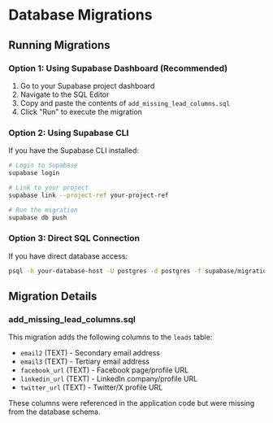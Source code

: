 # Database Migrations

## Running Migrations

### Option 1: Using Supabase Dashboard (Recommended)

1. Go to your Supabase project dashboard
2. Navigate to the SQL Editor
3. Copy and paste the contents of `add_missing_lead_columns.sql`
4. Click "Run" to execute the migration

### Option 2: Using Supabase CLI

If you have the Supabase CLI installed:

```bash
# Login to Supabase
supabase login

# Link to your project
supabase link --project-ref your-project-ref

# Run the migration
supabase db push
```

### Option 3: Direct SQL Connection

If you have direct database access:

```bash
psql -h your-database-host -U postgres -d postgres -f supabase/migrations/add_missing_lead_columns.sql
```

## Migration Details

### add_missing_lead_columns.sql

This migration adds the following columns to the `leads` table:
- `email2` (TEXT) - Secondary email address
- `email3` (TEXT) - Tertiary email address  
- `facebook_url` (TEXT) - Facebook page/profile URL
- `linkedin_url` (TEXT) - LinkedIn company/profile URL
- `twitter_url` (TEXT) - Twitter/X profile URL

These columns were referenced in the application code but were missing from the database schema.